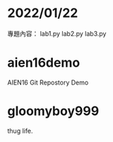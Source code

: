# 2022/01/22
專題內容：
lab1.py lab2.py lab3.py

# aien16demo
AIEN16 Git Repostory Demo

# gloomyboy999
thug life.
